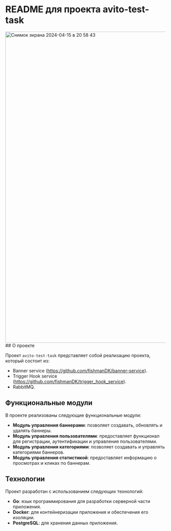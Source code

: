 # README для проекта avito-test-task
<img width="977" alt="Снимок экрана 2024-04-15 в 20 58 43" src="https://github.com/fishmanDK/avito-test-task/assets/119760881/72d1bc8b-31e9-4330-b779-999dc8b1eacb">
## О проекте

Проект `avito-test-task` представляет собой реализацию проекта, который состоит из:
- Banner service (https://github.com/fishmanDK/banner-service).
- Trigger Hook service (https://github.com/fishmanDK/trigger_hook_service).
- RabbitMQ.

## Функциональные модули

В проекте реализованы следующие функциональные модули:

- **Модуль управления баннерами**: позволяет создавать, обновлять и удалять баннеры.
- **Модуль управления пользователями**: предоставляет функционал для регистрации, аутентификации и управления пользователями.
- **Модуль управления категориями**: позволяет создавать и управлять категориями баннеров.
- **Модуль управления статистикой**: предоставляет информацию о просмотрах и кликах по баннерам.

## Технологии

Проект разработан с использованием следующих технологий:

- **Go**: язык программирования для разработки серверной части приложения.
- **Docker**: для контейнеризации приложения и обеспечения его изоляции.
- **PostgreSQL**: для хранения данных приложения.
